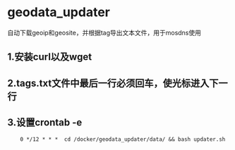 # geodata_updater
自动下载geoip和geosite，并根据tag导出文本文件，用于mosdns使用

## 1.安装curl以及wget

## 2.tags.txt文件中最后一行必须回车，使光标进入下一行

## 3.设置crontab -e
```
    0 */12 * * *  cd /docker/geodata_updater/data/ && bash updater.sh
```
